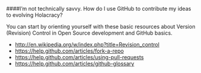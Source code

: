 ####I’m not technically savvy. How do I use GitHub to contribute my ideas to evolving Holacracy?

You can start by orienting yourself with these basic resources about Version (Revision) Control in Open Source development and GitHub basics. 

- http://en.wikipedia.org/w/index.php?title=Revision_control
- https://help.github.com/articles/fork-a-repo
- https://help.github.com/articles/using-pull-requests
- https://help.github.com/articles/github-glossary
